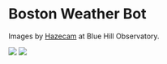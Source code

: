 # Boston Weather Bot

Images by [Hazecam](https://hazecam.net/camsite.aspx?site=bluehill) at Blue Hill Observatory.

![](https://hazecam.net/images/main/bluehill_left.jpg)
![](https://hazecam.net/images/main/bluehill_right.jpg)
